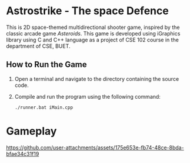 # Astrostrike - The space Defence
This is 2D space-themed multidirectional shooter game, inspired by the classic  arcade game _Asteroids_.
This game is developed using iGraphics library using C and C++  language as a project of CSE 102 course in the department of CSE, BUET.

## How to Run the Game
1. Open a terminal and navigate to the directory containing the source code.
2. Compile and run the program using the following command:

   ```bash
   ./runner.bat iMain.cpp

   
# Gameplay

https://github.com/user-attachments/assets/175e653e-fb74-48ce-8bda-bfae34c31f19
